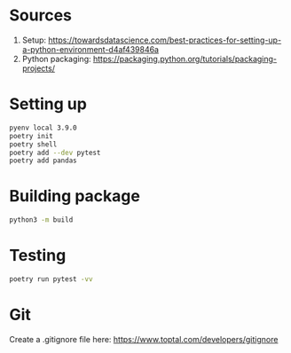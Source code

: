 
# Sources

1. Setup: https://towardsdatascience.com/best-practices-for-setting-up-a-python-environment-d4af439846a
2. Python packaging: https://packaging.python.org/tutorials/packaging-projects/


# Setting up 

```bash 
pyenv local 3.9.0
poetry init
poetry shell
poetry add --dev pytest
poetry add pandas

```

# Building package

```bash 
python3 -m build
```

# Testing
```bash 
poetry run pytest -vv
```

# Git 

Create a .gitignore file here: https://www.toptal.com/developers/gitignore